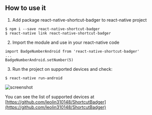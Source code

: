 ## How to use it
1. Add package react-native-shortcut-badger to react-native project
```
$ npm i --save react-native-shortcut-badger
$ react-native link react-native-shortcut-badger
```

2. Import the module and use in your react-native code
```
import BadgeNumberAndroid from 'react-native-shortcut-badger'
...
BadgeNumberAndroid.setNumber(5)
```

3. Run the project on supported devices and check:
```
$ react-native run-android
```

![screenshot](https://raw.githubusercontent.com/nguquen/react-native-shortcut-badger/master/screenshot.png)

You can see the list of supported devices at [https://github.com/leolin310148/ShortcutBadger](https://github.com/leolin310148/ShortcutBadger)
